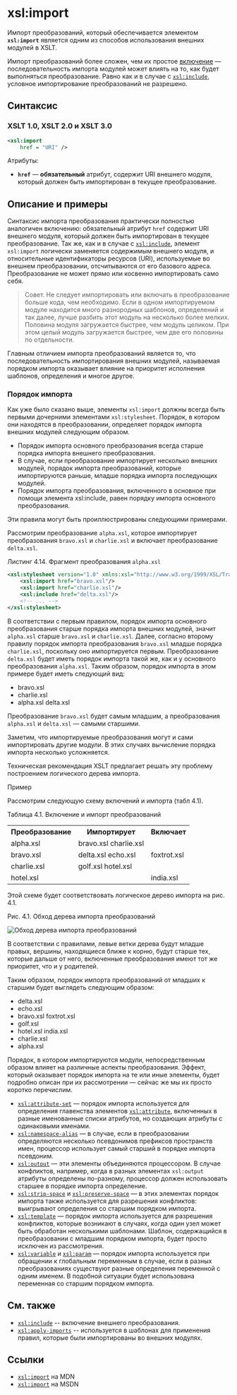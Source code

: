 # xsl:import

Импорт преобразований, который обеспечивается элементом **`xsl:import`** является одним из способов использования внешних модулей в XSLT.

Импорт преобразований более сложен, чем их простое [включение](/xslt/xsl-include/) — последовательность импорта модулей может влиять на то, как будет выполняться преобразование. Равно как и в случае с [`xsl:include`](/xslt/xsl-include/), условное импортирование преобразований не разрешено.

## Синтаксис

### XSLT 1.0, XSLT 2.0 и XSLT 3.0

```xml
<xsl:import
	href = "URI" />
```

Атрибуты:

- **`href`** — **обязательный** атрибут, содержит URI внешнего модуля, который должен быть импортирован в текущее преобразование.

## Описание и примеры

Синтаксис импорта преобразования практически полностью аналогичен включению: обязательный атрибут `href` содержит URI внешнего модуля, который должен быть импортирован в текущее преобразование. Так же, как и в случае с [`xsl:include`](/xslt/xsl-include/), элемент `xsl:import` логически заменяется содержимым внешнего модуля, и относительные идентификаторы ресурсов (URI), используемые во внешнем преобразовании, отсчитываются от его базового адреса. Преобразование не может прямо или косвенно импортировать само себя.

> Совет.
> Не следует импортировать или включать в преобразование больше кода, чем необходимо. Если в одном импортируемом модуле находится много разнородных шаблонов, определений и так далее, лучше разбить этот модуль на несколько более мелких. Половина модуля загружается быстрее, чем модуль целиком. При этом целый модуль загружается быстрее, чем две его половины по отдельности.

Главным отличием импорта преобразований является то, что последовательность импортирования внешних модулей, называемая порядком импорта оказывает влияние на приоритет исполнения шаблонов, определения и многое другое.

### Порядок импорта

Как уже было сказано выше, элементы `xsl:import` должны всегда быть первыми дочерними элементами `xsl:stylesheet`. Порядок, в котором они находятся в преобразовании, определяет порядок импорта внешних модулей следующим образом.

- Порядок импорта основного преобразования всегда старше порядка импорта внешнего преобразования.
- В случае, если преобразование импортирует несколько внешних модулей, порядок импорта преобразований, которые импортируются раньше, младше порядка импорта последующих модулей.
- Порядок импорта преобразования, включенного в основное при помощи элемента xsl:include, равен порядку импорта основного преобразования.

Эти правила могут быть проиллюстрированы следующими примерами.

Рассмотрим преобразование `alpha.xsl`, которое импортирует преобразования `bravo.xsl` и `charlie.xsl` и включает преобразование `delta.xsl`.

Листинг 4.14. Фрагмент преобразования `alpha.xsl`

```xml
<xsl:stylesheet version="1.0" xmlns:xsl="http://www.w3.org/1999/XSL/Transform">
    <xsl:import href="bravo.xsl"/>
    <xsl:import href="charlie.xsl"/>
    <xsl:include href="delta.xsl"/>
    <!-- ... -->
</xsl:stylesheet>
```

В соответствии с первым правилом, порядок импорта основного преобразования старше порядка импорта внешних модулей, значит `alpha.xsl` старше `bravo.xsl` и `charlie.xsl`. Далее, согласно второму правилу порядок импорта преобразования `bravo.xsl` младше порядка `charlie.xsl`, поскольку оно импортируется первым. Преобразование `delta.xsl` будет иметь порядок импорта такой же, как и у основного преобразования `alpha.xsl`. Таким образом, порядок импорта в этом примере будет иметь следующий вид:

- bravo.xsl
- charlie.xsl
- alpha.xsl delta.xsl

Преобразование `bravo.xsl` будет самым младшим, а преобразования `alpha.xsl` и `delta.xsl` — самыми старшими.

Заметим, что импортируемые преобразования могут и сами импортировать другие модули. В этих случаях вычисление порядка импорта несколько усложняется.

Техническая рекомендация XSLT предлагает решать эту проблему построением логического дерева импорта.

Пример

Рассмотрим следующую схему включений и импорта (табл 4.1).

Таблица 4.1. Включение и импорт преобразований

<table class="table">
<tr><th>Преобразование</th><th>Импортирует</th><th>Включает</th></tr>
<tr><td>alpha.xsl</td><td>bravo.xsl charlie.xsl</td><td></td></tr>
<tr><td>bravo.xsl</td><td>delta.xsl echo.xsl</td><td>foxtrot.xsl</td></tr>
<tr><td>charlie.xsl</td><td>golf.xsl hotel.xsl</td><td></td></tr>
<tr><td>hotel.xsl</td><td></td><td>india.xsl</td></tr>
</table>

Этой схеме будет соответствовать логическое дерево импорта на рис. 4.1.

Рис. 4.1. Обход дерева импорта преобразований

![Обход дерева импорта преобразований](/xslt/xsl-import.png)

В соответствии с правилами, левые ветки дерева будут младше правых, вершины, находящиеся ближе к корню, будут старше тех, которые дальше от него, включенные преобразования имеют тот же приоритет, что и у родителей.

Таким образом, порядок импорта преобразований от младших к старшим будет выглядеть следующим образом:

- delta.xsl
- echo.xsl
- bravo.xsl foxtrot.xsl
- golf.xsl
- hotel.xsl india.xsl
- charlie.xsl
- alpha.xsl

Порядок, в котором импортируются модули, непосредственным образом влияет на различные аспекты преобразования. Эффект, который оказывает порядок импорта на те или иные элементы, будет подробно описан при их рассмотрении — сейчас же мы их просто коротко перечислим.

- [`xsl:attribute-set`](/xslt/xsl-attribute-set/) — порядок импорта используется для определения главенства элементов [`xsl:attribute`](/xslt/xsl-attribute/), включенных в разные именованные списки атрибутов, но создающих атрибуты с одинаковыми именами.
- [`xsl:namespace-alias`](/xslt/xsl-namespace-alias/) — в случае, если в преобразовании определяются несколько псевдонимов префиксов пространств имен, процессор использует самый старший в порядке импорта псевдоним.
- [`xsl:output`](/xslt/xsl-output/) — эти элементы объединяются процессором. В случае конфликтов, например, когда в разных элементах `xsl:output` атрибуты определены по-разному, процессор должен использовать старшее в порядке импорта определение.
- [`xsl:strip-space`](/xslt/xsl-strip-space/) и [`xsl:preserve-space`](/xslt/xsl-preserve-space/) — в этих элементах порядок импорта также используется для разрешения конфликтов: выигрывают определения со старшим порядком импорта.
- [`xsl:template`](/xslt/xsl-template/) — порядок импорта используется для разрешения конфликтов, которые возникают в случаях, когда один узел может быть обработан несколькими шаблонами. Шаблон, содержащийся в преобразовании с младшим порядком импорта, будет просто исключен из рассмотрения.
- [`xsl:variable`](/xslt/xsl-variable/) и [`xsl:param`](/xslt/xsl-param/) — порядок импорта используется при обращении к глобальным переменным в случае, если в разных преобразованиях существуют разные определения переменной с одним именем. В подобной ситуации будет использована переменная со старшим порядком импорта.

## См. также

- [`xsl:include`](/xslt/xsl-include/) -- включение внешнего преобразования.
- [`xsl:apply-imports`](https://xsltdev.ru/xslt/xsl-apply-imports/) -- используется в шаблонах для применения правил, которые были импортированы во внешних модулях.

## Ссылки

- [`xsl:import`](https://developer.mozilla.org/en/XSLT/import) на MDN
- [`xsl:import`](https://msdn.microsoft.com/en-us/library/ms256126.aspx) на MSDN
